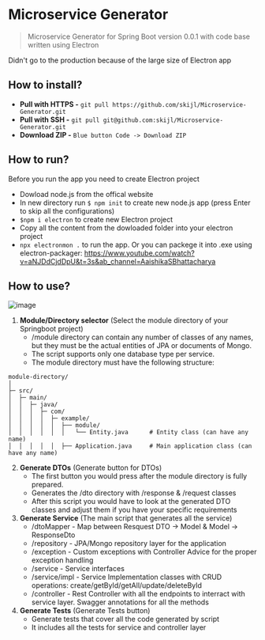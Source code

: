 # Microservice Generator
> Microservice Generator for Spring Boot version 0.0.1 with code base written using Electron

Didn't go to the production because of the large size of Electron app
## How to install?
- **Pull with HTTPS -** `git pull https://github.com/skijl/Microservice-Generator.git`
- **Pull with SSH -** `git pull git@github.com:skijl/Microservice-Generator.git`
- **Download ZIP -** `Blue button Code -> Download ZIP`
## How to run?
Before you run the app you need to create Electron project
- Dowload node.js from the offical website
- In new directory run `$ npm init` to create new node.js app (press Enter to skip all the configurations)
- `$npm i electron` to create new Electron project
- Copy all the content from the dowloaded folder into your electron project
- `npx electronmon .` to run the app. Or you can packege it into .exe using electron-packager: https://www.youtube.com/watch?v=aNJDdCjdDpU&t=3s&ab_channel=AaishikaSBhattacharya
## How to use?
![image](https://github.com/skijl/Microservice-Gen/assets/128129267/37ea9000-9b81-4fec-961c-c5b9a3f3dbad)

1. **Module/Directory selector** (Select the module directory of your Springboot project)
    - /module directory can contain any number of classes of any names, but they must be the actual entities of JPA or documents of Mongo. 
    - The script supports only one database type per service.
    - The module directory must have the following structure: 
```
module-directory/
│
├─ src/
│  ├─ main/
│  │  ├─ java/
│  │  │  ├─ com/
│  │  │  │  ├─ example/
│  │  │  │  │  ├── module/
│  │  │  │  │  │   └── Entity.java      # Entity class (can have any name)
│  │  │  │  │  ├── Application.java     # Main application class (can have any name)
```
2. **Generate DTOs** (Generate button for DTOs)
    - The first button you would press after the module directory is fully prepared.
    - Generates the /dto directory with /response & /request classes
    - After this script you would have to look at the generated DTO classes and adjust them if you have your specific requirements
3. **Generate Service** (The main script that generates all the service)
    - /dtoMapper - Map between Resquest DTO -> Model & Model -> ResponseDto
    - /repository - JPA/Mongo repository layer for the application
    - /exception - Custom exceptions with Controller Advice for the proper exception handling
    - /service - Service interfaces
    - /service/impl - Service Implementation classes with CRUD operations: create/getById/getAll/update/deleteById
    - /controller - Rest Controller with all the endpoints to interract with service layer. Swagger annotations for all the methods
4. **Generate Tests** (Generate Tests button)
    - Generate tests that cover all the code generated by script
    - It includes all the tests for service and controller layer
